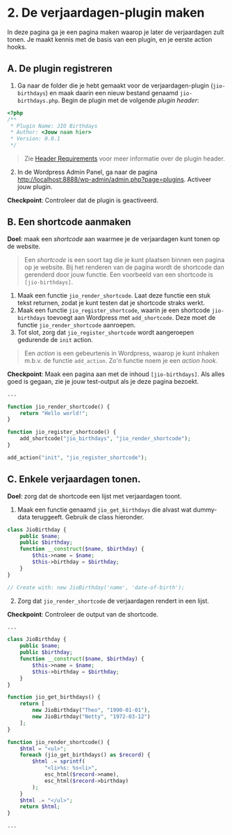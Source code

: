 # 2. De verjaardagen-plugin maken

In deze pagina ga je een pagina maken waarop je later de verjaardagen zult tonen. Je maakt kennis met de basis van een plugin, en je eerste action hooks.

## A. De plugin registreren

1. Ga naar de folder die je hebt gemaakt voor de verjaardagen-plugin (`jio-birthdays`) en maak daarin een nieuw bestand genaamd `jio-birthdays.php`. Begin de plugin met de volgende _plugin header_:

```php
<?php
/**
 * Plugin Name: JIO Birthdays
 * Author: <Jouw naam hier>
 * Version: 0.0.1
 */
```

> Zie [Header Requirements](https://developer.wordpress.org/plugins/plugin-basics/header-requirements/) voor meer informatie over de plugin header.

2. In de Wordpress Admin Panel, ga naar de pagina [http://localhost:8888/wp-admin/admin.php?page=plugins](Plugins). Activeer jouw plugin.

**Checkpoint**: Controleer dat de plugin is geactiveerd.

## B. Een shortcode aanmaken

**Doel**: maak een _shortcode_ aan waarmee je de verjaardagen kunt tonen op de website.

> Een _shortcode_ is een soort tag die je kunt plaatsen binnen een pagina op je website. Bij het renderen van de pagina wordt de shortcode dan gerenderd door jouw functie. Een voorbeeld van een shortcode is `[jio-birthdays]`.

1. Maak een functie `jio_render_shortcode`. Laat deze functie een stuk tekst returnen, zodat je kunt testen dat je shortcode straks werkt.
2. Maak een functie `jio_register_shortcode`, waarin je een shortcode `jio-birthdays` toevoegt aan Wordpress met `add_shortcode`. Deze moet de functie `jio_render_shortcode` aanroepen.
3. Tot slot, zorg dat `jio_register_shortcode` wordt aangeroepen gedurende de `init` action.

> Een _action_ is een gebeurtenis in Wordpress, waarop je kunt inhaken m.b.v. de functie `add_action`. Zo'n functie noem je een _action hook_.

**Checkpoint**: Maak een pagina aan met de inhoud `[jio-birthdays]`. Als alles goed is gegaan, zie je jouw test-output als je deze pagina bezoekt.

```php
...

function jio_render_shortcode() {
    return "Hello world!";
}

function jio_register_shortcode() {
    add_shortcode("jio_birthdays", "jio_render_shortcode");
}

add_action("init", "jio_register_shortcode");
```

## C. Enkele verjaardagen tonen.

**Doel**: zorg dat de shortcode een lijst met verjaardagen toont.

1. Maak een functie genaamd `jio_get_birthdays` die alvast wat dummy-data teruggeeft. Gebruik de class hieronder.

```php
class JioBirthday {
    public $name;
    public $birthday;
    function __construct($name, $birthday) {
        $this->name = $name;
        $this->birthday = $birthday;
    }
}

// Create with: new JioBirthday('name', 'date-of-birth');
```

2. Zorg dat `jio_render_shortcode` de verjaardagen rendert in een lijst.

**Checkpoint**: Controleer de output van de shortcode.

```php
...

class JioBirthday {
    public $name;
    public $birthday;
    function __construct($name, $birthday) {
        $this->name = $name;
        $this->birthday = $birthday;
    }
}

function jio_get_birthdays() {
    return [
        new JioBirthday("Theo", "1990-01-01"),
        new JioBirthday("Netty", "1972-03-12")
    ];
}

function jio_render_shortcode() {
    $html = "<ul>";
    foreach (jio_get_birthdays() as $record) {
        $html .= sprintf(
            "<li>%s: %s<li>",
            esc_html($record->name),
            esc_html($record->birthday)
        );
    }
    $html .= "</ul>";
    return $html;
}

...
```
